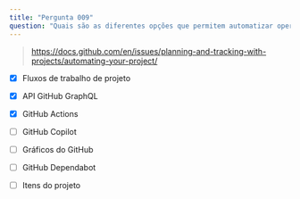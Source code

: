 ```yaml
---
title: "Pergunta 009"
question: "Quais são as diferentes opções que permitem automatizar operações no seu Projeto GitHub? (Escolha três.)"
---
```



> https://docs.github.com/en/issues/planning-and-tracking-with-projects/automating-your-project/
- [x] Fluxos de trabalho de projeto
- [x] API GitHub GraphQL
- [x] GitHub Actions
- [ ] GitHub Copilot
- [ ] Gráficos do GitHub
- [ ] GitHub Dependabot
- [ ] Itens do projeto

